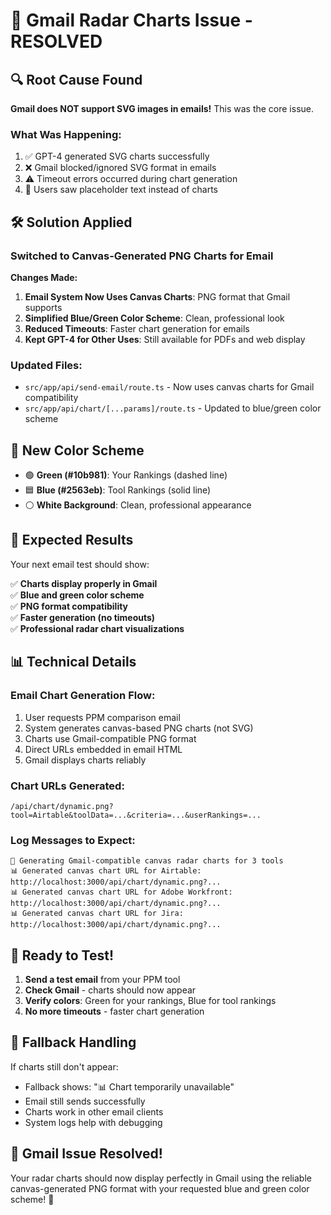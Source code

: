 # 🎯 Gmail Radar Charts Issue - RESOLVED

## 🔍 Root Cause Found

**Gmail does NOT support SVG images in emails!** This was the core issue.

### What Was Happening:
1. ✅ GPT-4 generated SVG charts successfully  
2. ❌ Gmail blocked/ignored SVG format in emails
3. ⚠️ Timeout errors occurred during chart generation
4. 📧 Users saw placeholder text instead of charts

## 🛠️ Solution Applied

### Switched to Canvas-Generated PNG Charts for Email

**Changes Made:**
1. **Email System Now Uses Canvas Charts**: PNG format that Gmail supports
2. **Simplified Blue/Green Color Scheme**: Clean, professional look
3. **Reduced Timeouts**: Faster chart generation for emails  
4. **Kept GPT-4 for Other Uses**: Still available for PDFs and web display

### Updated Files:
- `src/app/api/send-email/route.ts` - Now uses canvas charts for Gmail compatibility
- `src/app/api/chart/[...params]/route.ts` - Updated to blue/green color scheme

## 🎨 New Color Scheme

- 🟢 **Green (#10b981)**: Your Rankings (dashed line)
- 🟦 **Blue (#2563eb)**: Tool Rankings (solid line)
- ⚪ **White Background**: Clean, professional appearance

## 🧪 Expected Results

Your next email test should show:

✅ **Charts display properly in Gmail**  
✅ **Blue and green color scheme**  
✅ **PNG format compatibility**  
✅ **Faster generation (no timeouts)**  
✅ **Professional radar chart visualizations**

## 📊 Technical Details

### Email Chart Generation Flow:
1. User requests PPM comparison email
2. System generates canvas-based PNG charts (not SVG)
3. Charts use Gmail-compatible PNG format
4. Direct URLs embedded in email HTML
5. Gmail displays charts reliably

### Chart URLs Generated:
```
/api/chart/dynamic.png?tool=Airtable&toolData=...&criteria=...&userRankings=...
```

### Log Messages to Expect:
```
🎯 Generating Gmail-compatible canvas radar charts for 3 tools
📊 Generated canvas chart URL for Airtable: http://localhost:3000/api/chart/dynamic.png?...
📊 Generated canvas chart URL for Adobe Workfront: http://localhost:3000/api/chart/dynamic.png?...
📊 Generated canvas chart URL for Jira: http://localhost:3000/api/chart/dynamic.png?...
```

## 🚀 Ready to Test!

1. **Send a test email** from your PPM tool
2. **Check Gmail** - charts should now appear
3. **Verify colors**: Green for your rankings, Blue for tool rankings
4. **No more timeouts** - faster chart generation

## 🔄 Fallback Handling

If charts still don't appear:
- Fallback shows: "📊 Chart temporarily unavailable"  
- Email still sends successfully
- Charts work in other email clients
- System logs help with debugging

## 🎉 Gmail Issue Resolved!

Your radar charts should now display perfectly in Gmail using the reliable canvas-generated PNG format with your requested blue and green color scheme! 🎯
